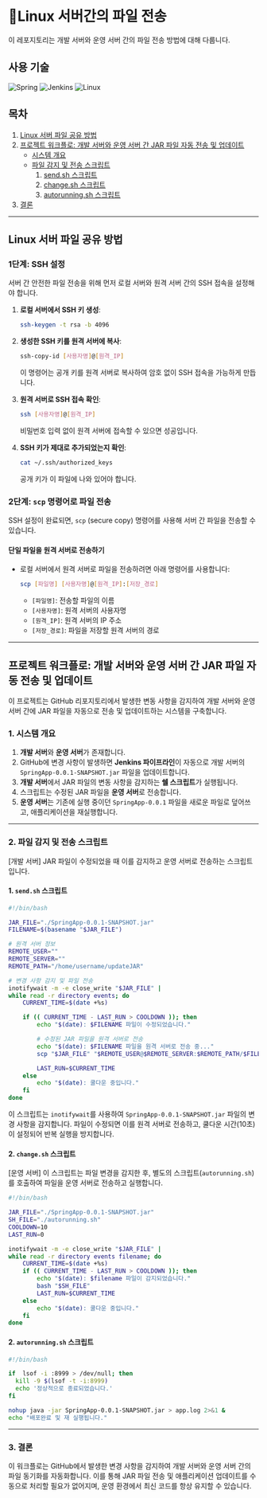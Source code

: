 # 💽Linux 서버간의 파일 전송

이 레포지토리는 개발 서버와 운영 서버 간의 파일 전송 방법에 대해 다룹니다.

## 사용 기술
![Spring](https://img.shields.io/badge/Spring-6DB33F?style=for-the-badge&logo=spring&logoColor=white)
![Jenkins](https://img.shields.io/badge/jenkins-%232C5263.svg?style=for-the-badge&logo=jenkins&logoColor=white)
![Linux](https://img.shields.io/badge/linux-%23FCC624.svg?style=for-the-badge&logo=linux&logoColor=black)



## 목차
1. [Linux 서버 파일 공유 방법](#linux-서버-파일-공유-방법)
2. [프로젝트 워크플로: 개발 서버와 운영 서버 간 JAR 파일 자동 전송 및 업데이트](#프로젝트-워크플로-개발-서버와-운영-서버-간-jar-파일-자동-전송-및-업데이트)
    - [시스템 개요](#1-시스템-개요)
    - [파일 감지 및 전송 스크립트](#2-파일-감지-및-전송-스크립트)
        1. [send.sh 스크립트](#1-sendsh-스크립트)
        2. [change.sh 스크립트](#2-changesh-스크립트)
        3. [autorunning.sh 스크립트](#3-autorunningsh-스크립트)
3. [결론](#3-결론)

---

## Linux 서버 파일 공유 방법

### 1단계: SSH 설정

서버 간 안전한 파일 전송을 위해 먼저 로컬 서버와 원격 서버 간의 SSH 접속을 설정해야 합니다.

1. **로컬 서버에서 SSH 키 생성**:
   ```bash
   ssh-keygen -t rsa -b 4096
   ```
2. **생성한 SSH 키를 원격 서버에 복사**:
   ```bash
   ssh-copy-id [사용자명]@[원격_IP]
   ```
   이 명령어는 공개 키를 원격 서버로 복사하여 암호 없이 SSH 접속을 가능하게 만듭니다.

3. **원격 서버로 SSH 접속 확인**:
   ```bash
   ssh [사용자명]@[원격_IP]
   ```
   비밀번호 입력 없이 원격 서버에 접속할 수 있으면 성공입니다.

4. **SSH 키가 제대로 추가되었는지 확인**:
   ```bash
   cat ~/.ssh/authorized_keys
   ```
   공개 키가 이 파일에 나와 있어야 합니다.

### 2단계: `scp` 명령어로 파일 전송

SSH 설정이 완료되면, `scp` (secure copy) 명령어를 사용해 서버 간 파일을 전송할 수 있습니다.

#### 단일 파일을 원격 서버로 전송하기

- 로컬 서버에서 원격 서버로 파일을 전송하려면 아래 명령어를 사용합니다:
   ```bash
   scp [파일명] [사용자명]@[원격_IP]:[저장_경로]
   ```
   - `[파일명]`: 전송할 파일의 이름
   - `[사용자명]`: 원격 서버의 사용자명
   - `[원격_IP]`: 원격 서버의 IP 주소
   - `[저장_경로]`: 파일을 저장할 원격 서버의 경로

---

## 프로젝트 워크플로: 개발 서버와 운영 서버 간 JAR 파일 자동 전송 및 업데이트

이 프로젝트는 GitHub 리포지토리에서 발생한 변동 사항을 감지하여 개발 서버와 운영 서버 간에 JAR 파일을 자동으로 전송 및 업데이트하는 시스템을 구축합니다.

### 1. 시스템 개요

1. **개발 서버**와 **운영 서버**가 존재합니다.
2. GitHub에 변경 사항이 발생하면 **Jenkins 파이프라인**이 자동으로 개발 서버의 `SpringApp-0.0.1-SNAPSHOT.jar` 파일을 업데이트합니다.
3. **개발 서버**에서 JAR 파일의 변동 사항을 감지하는 **쉘 스크립트**가 실행됩니다.
4. 스크립트는 수정된 JAR 파일을 **운영 서버**로 전송합니다.
5. **운영 서버**는 기존에 실행 중이던 `SpringApp-0.0.1` 파일을 새로운 파일로 덮어쓰고, 애플리케이션을 재실행합니다.

---

### 2. 파일 감지 및 전송 스크립트

[개발 서버] JAR 파일이 수정되었을 때 이를 감지하고 운영 서버로 전송하는 스크립트입니다.

#### 1. `send.sh` 스크립트

```bash
#!/bin/bash

JAR_FILE="./SpringApp-0.0.1-SNAPSHOT.jar"
FILENAME=$(basename "$JAR_FILE")

# 원격 서버 정보
REMOTE_USER=""
REMOTE_SERVER=""
REMOTE_PATH="/home/username/updateJAR"

# 변경 사항 감지 및 파일 전송
inotifywait -m -e close_write "$JAR_FILE" |
while read -r directory events; do
    CURRENT_TIME=$(date +%s)

    if (( CURRENT_TIME - LAST_RUN > COOLDOWN )); then
        echo "$(date): $FILENAME 파일이 수정되었습니다."

        # 수정된 JAR 파일을 원격 서버로 전송
        echo "$(date): $FILENAME 파일을 원격 서버로 전송 중..."
        scp "$JAR_FILE" "$REMOTE_USER@$REMOTE_SERVER:$REMOTE_PATH/$FILENAME"

        LAST_RUN=$CURRENT_TIME
    else
        echo "$(date): 쿨다운 중입니다."
    fi
done
```

이 스크립트는 `inotifywait`를 사용하여 `SpringApp-0.0.1-SNAPSHOT.jar` 파일의 변경 사항을 감지합니다. 파일이 수정되면 이를 원격 서버로 전송하고, 쿨다운 시간(10초)이 설정되어 반복 실행을 방지합니다.

#### 2. `change.sh` 스크립트

[운영 서버] 이 스크립트는 파일 변경을 감지한 후, 별도의 스크립트(`autorunning.sh`)를 호출하여 파일을 운영 서버로 전송하고 실행합니다.

```bash
#!/bin/bash

JAR_FILE="./SpringApp-0.0.1-SNAPSHOT.jar"
SH_FILE="./autorunning.sh"
COOLDOWN=10
LAST_RUN=0

inotifywait -m -e close_write "$JAR_FILE" |
while read -r directory events filename; do
    CURRENT_TIME=$(date +%s)
    if (( CURRENT_TIME - LAST_RUN > COOLDOWN )); then
        echo "$(date): $filename 파일이 감지되었습니다."
        bash "$SH_FILE"
        LAST_RUN=$CURRENT_TIME
    else
        echo "$(date): 쿨다운 중입니다."
    fi
done
```
#### 2. `autorunning.sh` 스크립트
```bash
#!/bin/bash

if  lsof -i :8999 > /dev/null; then
  kill -9 $(lsof -t -i:8999)
  echo '정상적으로 종료되었습니다.'
fi

nohup java -jar SpringApp-0.0.1-SNAPSHOT.jar > app.log 2>&1 &
echo "배포완료 및 재 실행됩니다."
```
---

### 3. 결론

이 워크플로는 GitHub에서 발생한 변경 사항을 감지하여 개발 서버와 운영 서버 간의 파일 동기화를 자동화합니다. 이를 통해 JAR 파일 전송 및 애플리케이션 업데이트를 수동으로 처리할 필요가 없어지며, 운영 환경에서 최신 코드를 항상 유지할 수 있습니다.
